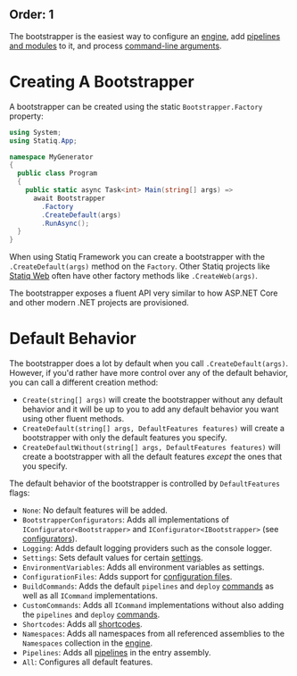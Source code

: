 Order: 1
---
The bootstrapper is the easiest way to configure an [engine](xref:execution#engine), add [pipelines and modules](xref:pipelines-and-modules) to it, and process [command-line arguments](xref:command-line-interface).

# Creating A Bootstrapper

A bootstrapper can be created using the static `Bootstrapper.Factory` property:

```csharp
using System;
using Statiq.App;

namespace MyGenerator
{
  public class Program
  {
    public static async Task<int> Main(string[] args) =>
      await Bootstrapper
        .Factory
        .CreateDefault(args)
        .RunAsync();
  }
}
```

When using Statiq Framework you can create a bootstrapper with the `.CreateDefault(args)` method on the `Factory`. Other Statiq projects like [Statiq Web](xref:web) often have other factory methods like `.CreateWeb(args)`.

The bootstrapper exposes a fluent API very similar to how ASP.NET Core and other modern .NET projects are provisioned.

# Default Behavior

The bootstrapper does a lot by default when you call `.CreateDefault(args)`. However, if you'd rather have more control over any of the default behavior, you can call a different creation method:

- `Create(string[] args)` will create the bootstrapper without any default behavior and it will be up to you to add any default behavior you want using other fluent methods.
- `CreateDefault(string[] args, DefaultFeatures features)` will create a bootstrapper with only the default features you specify.
- `CreateDefaultWithout(string[] args, DefaultFeatures features)` will create a bootstrapper with all the default features _except_ the ones that you specify.

The default behavior of the bootstrapper is controlled by `DefaultFeatures` flags:

- `None`: No default features will be added.
- `BootstrapperConfigurators`: Adds all implementations of `IConfigurator<Bootstrapper>` and `IConfigurator<IBootstrapper>` (see [configurators](xref:configurators)).
- `Logging`: Adds default logging providers such as the console logger.
- `Settings`: Sets default values for certain [settings](xref:settings).
- `EnvironmentVariables`: Adds all environment variables as settings.
- `ConfigurationFiles`: Adds support for [configuration files](xref:settings#configuration-files).
- `BuildCommands`: Adds the default `pipelines` and `deploy` [commands](xref:commands) as well as all `ICommand` implementations.
- `CustomCommands`: Adds all `ICommand` implementations without also adding the `pipelines` and `deploy` [commands](xref:commands).
- `Shortcodes`: Adds all [shortcodes](xref:shortcodes).
- `Namespaces`: Adds all namespaces from all referenced assemblies to the `Namespaces` collection in the [engine](xref:execution#engine).
- `Pipelines`: Adds all [pipelines](xref:pipelines-and-modules) in the entry assembly.
- `All`: Configures all default features.
